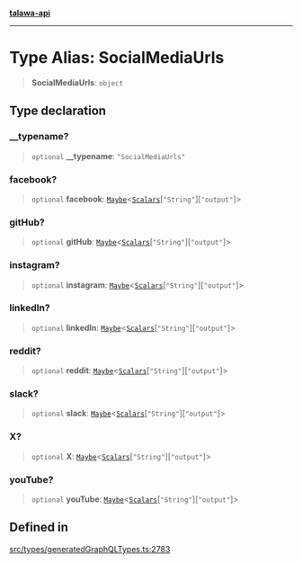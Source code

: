 [**talawa-api**](../../../README.md)

***

# Type Alias: SocialMediaUrls

> **SocialMediaUrls**: `object`

## Type declaration

### \_\_typename?

> `optional` **\_\_typename**: `"SocialMediaUrls"`

### facebook?

> `optional` **facebook**: [`Maybe`](Maybe.md)\<[`Scalars`](Scalars.md)\[`"String"`\]\[`"output"`\]\>

### gitHub?

> `optional` **gitHub**: [`Maybe`](Maybe.md)\<[`Scalars`](Scalars.md)\[`"String"`\]\[`"output"`\]\>

### instagram?

> `optional` **instagram**: [`Maybe`](Maybe.md)\<[`Scalars`](Scalars.md)\[`"String"`\]\[`"output"`\]\>

### linkedIn?

> `optional` **linkedIn**: [`Maybe`](Maybe.md)\<[`Scalars`](Scalars.md)\[`"String"`\]\[`"output"`\]\>

### reddit?

> `optional` **reddit**: [`Maybe`](Maybe.md)\<[`Scalars`](Scalars.md)\[`"String"`\]\[`"output"`\]\>

### slack?

> `optional` **slack**: [`Maybe`](Maybe.md)\<[`Scalars`](Scalars.md)\[`"String"`\]\[`"output"`\]\>

### X?

> `optional` **X**: [`Maybe`](Maybe.md)\<[`Scalars`](Scalars.md)\[`"String"`\]\[`"output"`\]\>

### youTube?

> `optional` **youTube**: [`Maybe`](Maybe.md)\<[`Scalars`](Scalars.md)\[`"String"`\]\[`"output"`\]\>

## Defined in

[src/types/generatedGraphQLTypes.ts:2783](https://github.com/Suyash878/talawa-api/blob/095e6964ce2a06c1c30d1acf81b6162203f1db91/src/types/generatedGraphQLTypes.ts#L2783)
